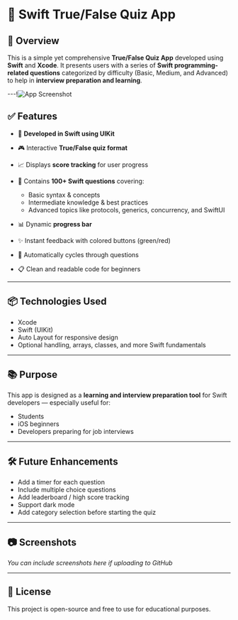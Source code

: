 
# 📱 Swift True/False Quiz App

## 🔹 Overview

This is a simple yet comprehensive **True/False Quiz App** developed using **Swift** and **Xcode**. It presents users with a series of **Swift programming-related questions** categorized by difficulty (Basic, Medium, and Advanced) to help in **interview preparation and learning**.

---!![App Screenshot](Documentation/banner.png)

## ✅ Features

- 🚀 **Developed in Swift using UIKit**  
- 🎮 Interactive **True/False quiz format**  
- 📈 Displays **score tracking** for user progress  
- 🧠 Contains **100+ Swift questions** covering:
  - Basic syntax & concepts
  - Intermediate knowledge & best practices
  - Advanced topics like protocols, generics, concurrency, and SwiftUI

- 📊 Dynamic **progress bar**  
- ✨ Instant feedback with colored buttons (green/red)  
- 🔄 Automatically cycles through questions  
- 📋 Clean and readable code for beginners

---

## 📦 Technologies Used

- Xcode
- Swift (UIKit)
- Auto Layout for responsive design
- Optional handling, arrays, classes, and more Swift fundamentals

---

## 📚 Purpose

This app is designed as a **learning and interview preparation tool** for Swift developers — especially useful for:
- Students
- iOS beginners
- Developers preparing for job interviews

---

## 🛠 Future Enhancements

- Add a timer for each question  
- Include multiple choice questions  
- Add leaderboard / high score tracking  
- Support dark mode  
- Add category selection before starting the quiz

---

## 📷 Screenshots

*You can include screenshots here if uploading to GitHub*

---

## 📄 License

This project is open-source and free to use for educational purposes.
